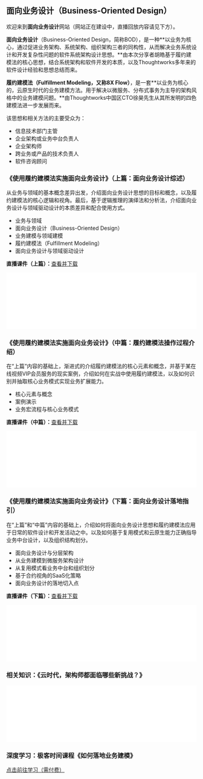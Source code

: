 ## 面向业务设计（Business-Oriented Design）

欢迎来到**面向业务设计**网站（网站正在建设中，直播回放内容请见下方）。

**面向业务设计**（Business-Oriented Design，简称BOD），是一种**以业务为核心，通过促进业务架构、系统架构、组织架构三者的同构性，从而解决业务系统设计和开发复杂性问题的软件系统架构设计思想。**由本次分享者胡皓基于履约建模法的核心思想，结合系统架构和软件开发的本质，以及Thoughtworks多年来的软件设计经验和思想总结而来。

**履约建模法（Fulfillment Modeling，又称8X Flow）**，是一套**以业务为核心的，云原生时代的业务建模方法。用于解决以微服务、分布式事务为主导的架构风格中的业务建模问题。**由Thoughtworks中国区CTO徐昊先生从其所发明的四色建模法进一步发展而来。

该思想和相关方法的主要受众为：

- 信息技术部门主管
- 企业架构或业务中台负责人
- 企业架构师
- 跨业务或产品的技术负责人
- 软件咨询顾问


### 《使用履约建模法实施面向业务设计》（上篇：面向业务设计综述）

从业务与领域的基本概念差异出发，介绍面向业务设计思想的目标和概念，以及履约建模法的核心逻辑和视角。最后，基于逻辑推理的演绎法和分析法，介绍面向业务设计与领域驱动设计的本质差异和配合使用方式。

- 业务与领域
- 面向业务设计（Business-Oriented Design）
- 业务建模与领域建模
- 履约建模法（Fulfillment Modeling）
- 面向业务设计与领域驱动设计

**直播课件（上篇）：**[查看并下载](https://github.com/Business-Oriented-Design/business-oriented.design/blob/main/slides/使用履约建模法实施面向业务设计（上篇直播版）.pdf)

<iframe src="//player.bilibili.com/player.html?aid=676769406&bvid=BV1MU4y1u7H3&cid=445086245&page=1&high_quality=1" scrolling="no" border="0" frameborder="no" framespacing="0" allowfullscreen="true" width="100%"></iframe>

### 《使用履约建模法实施面向业务设计》（中篇：履约建模法操作过程介绍）

在“上篇”内容的基础上，渐进式的介绍履约建模法的核心元素和概念，并基于某在线视频VIP会员服务的现实案例，介绍如何在实战中使用履约建模法，以及如何识别并抽取核心业务模式实现业务扩展能力。

- 核心元素与概念
- 案例演示
- 业务宏流程与核心业务模式

**直播课件（中篇）：**[查看并下载](https://github.com/Business-Oriented-Design/business-oriented.design/blob/main/slides/使用履约建模法实施面向业务设计（中篇直播版）.pdf)

<iframe src="//player.bilibili.com/player.html?aid=934429338&bvid=BV1jM4y1P7eT&cid=449344810&page=1&high_quality=1" scrolling="no" border="0" frameborder="no" framespacing="0" allowfullscreen="true" width="100%"> </iframe>

### 《使用履约建模法实施面向业务设计》（下篇：面向业务设计落地指引）

在“上篇”和“中篇”内容的基础上，介绍如何将面向业务设计思想和履约建模法应用于日常的软件设计和开发活动之中。以及如何基于复用模式和云原生能力正确指导业务中台设计，以及组织结构划分。

- 面向业务设计与分层架构
- 从业务建模到微服务架构设计
- 从复用模式看业务中台和组织划分
- 基于合约视角的SaaS化策略
- 面向业务设计的落地切入点

**直播课件（下篇）：**[查看并下载](https://github.com/Business-Oriented-Design/business-oriented.design/blob/main/slides/使用履约建模法实施面向业务设计（下篇直播版）.pdf)

<iframe src="//player.bilibili.com/player.html?aid=507106406&bvid=BV1dg411A76o&cid=453678935&page=1&high_quality=1" scrolling="no" border="0" frameborder="no" framespacing="0" allowfullscreen="true" width="100%"> </iframe>

### 相关知识：《云时代，架构师都面临哪些新挑战？》

<iframe src="//player.bilibili.com/player.html?aid=548330671&bvid=BV1Uq4y1P7nj&cid=416007854&page=1&high_quality=1" scrolling="no" border="0" frameborder="no" framespacing="0" allowfullscreen="true" width="100%"> </iframe>

### 深度学习：极客时间课程《如何落地业务建模》

[点击前往学习（需付费）](http://gk.link/a/10OP8)

<script type="text/javascript">
        var iframe = document.getElementsByTagName("iframe");
        var num = iframe.length;
        for (; num > 0; num--) {
            iframe[num - 1].style.height = iframe[num - 1].scrollWidth * 0.5625 + "px";
        }
</script>